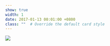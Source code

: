 ```yaml
---
show: true
width: 1
date: 2017-01-13 00:01:00 +0800
class: ""  # Override the default card style
---
```

<div>
<img src="{{ 'assets/images/CHTC.png' | relative_url }}" class="img-fluid rounded" >
</div>
